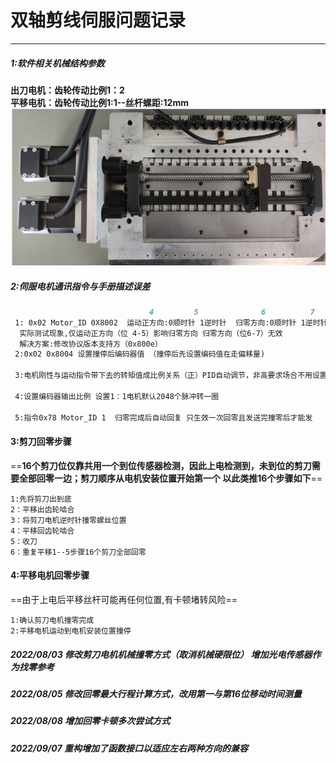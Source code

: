 #               双轴剪线伺服问题记录 
****
##### 1:软件相关机械结构参数  
**出刀电机：齿轮传动比例1：2**  
**平移电机：齿轮传动比例1:1--丝杆螺距:12mm**     
![结构图](picture_md/1656318664038.png)  
##### 2:伺服电机通讯指令与手册描述误差  

```markdown
                               4         5              6          7     
 1: 0x02 Motor_ID 0X8002  运动正方向:0顺时针 1逆时针  归零方向:0顺时针 1逆时针  
  实际测试现象,仅运动正方向（位 4-5）影响归零方向 归零方向（位6-7）无效
  解决方案:修改协议版本支持方（0x800e）
 2:0x02 0x8004 设置撞停后编码器值 （撞停后先设置编码值在走偏移量)  
 
 3:电机刚性与运动指令带下去的转矩值成比例关系（正）PID自动调节，非高要求场合不用设置
 
 4:设置编码器输出比例 设置1：1电机默认2048个脉冲转一圈  

 5:指令0x78 Motor_ID 1  归零完成后自动回复 只生效一次回零且发送完撞零后才能发 

```  
#### 3:剪刀回零步骤
==**16个剪刀位仅靠共用一个到位传感器检测，因此上电检测到，未到位的剪刀需要全部回零一边；剪刀顺序从电机安装位置开始第一个 以此类推16个步骤如下**==
```
1:先将剪刀出到底
2：平移出齿轮啮合
3：将剪刀电机逆时针撞零螺丝位置
4：平移回齿轮啮合
5：收刀
6：重复平移1--5步骤16个剪刀全部回零  
```
#### 4:平移电机回零步骤
==由于上电后平移丝杆可能再任何位置,有卡顿堵转风险==
```
1:确认剪刀电机撞零完成
2:平移电机运动到电机安装位置撞停
```
##### 2022/08/03 修改剪刀电机机械撞零方式（取消机械硬限位） 增加光电传感器作为找零参考  
##### 2022/08/05 修改回零最大行程计算方式，改用第一与第16位移动时间测量  
##### 2022/08/08 增加回零卡顿多次尝试方式  
##### 2022/09/07 重构增加了函数接口以适应左右两种方向的兼容  
 

















